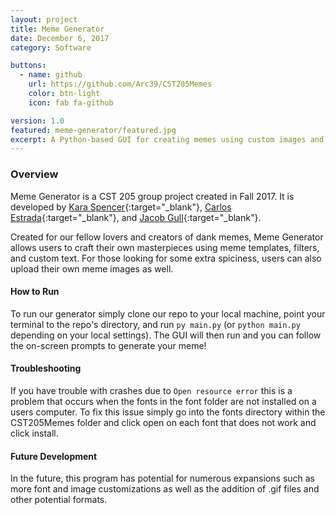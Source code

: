 ```yaml
---
layout: project
title: Meme Generator
date: December 6, 2017
category: Software

buttons:
  - name: github
    url: https://github.com/Arc39/CST205Memes
    color: btn-light
    icon: fab fa-github

version: 1.0
featured: meme-generator/featured.jpg
excerpt: A Python-based GUI for creating memes using custom images and captions.
---
```


### Overview

Meme Generator is a CST 205 group project created in Fall 2017. It is developed by [Kara Spencer](https://github.com/Arc39){:target="_blank"}, [Carlos Estrada](https://github.com/cestrrada){:target="_blank"}, and [Jacob Gull](https://github.com/Jacob0G){:target="_blank"}.

Created for our fellow lovers and creators of dank memes, Meme Generator allows users to craft their own masterpieces using meme templates, filters, and custom text. For those looking for some extra spiciness, users can also upload their own meme images as well.

#### How to Run

To run our generator simply clone our repo to your local machine, point your terminal to the repo's directory, and run `py main.py` (or `python main.py` depending on your local settings). The GUI will then run and you can follow the on-screen prompts to generate your meme! 

#### Troubleshooting

If you have trouble with crashes due to `Open resource error` this is a problem that occurs when the fonts in the font folder are not installed on a users computer. To fix this issue simply go into the fonts directory within the CST205Memes folder and click open on each font that does not work and click install.

#### Future Development

In the future, this program has potential for numerous expansions such as more font and image customizations as well as the addition of .gif files and other potential formats. 
